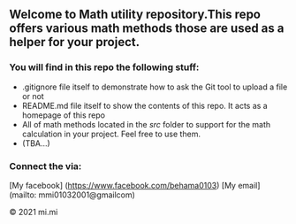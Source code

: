 ## Welcome to Math utility repository.This repo offers various math methods those are used as a helper for your project.


### You will find in this repo the following stuff:
* .gitignore file itself to demonstrate how to ask the Git tool
to upload a file or not
* README.md file itself to show the contents of this repo. It acts as a homepage of this repo 
* All of math methods located in the *src*  folder to support for the math calculation in your project. Feel free to use them.
* (TBA...)


### Connect the via:
[My facebook] (https://www.facebook.com/behama0103)
[My email] (mailto: mmi01032001@gmailcom)

© 2021 mi.mi
